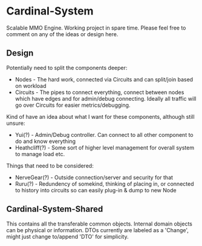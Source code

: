 Cardinal-System
===============

Scalable MMO Engine. Working project in spare time. Please feel free to comment on any of the ideas or design here.

## Design

Potentially need to split the components deeper:

* Nodes - The hard work, connected via Circuits and can split/join based on workload
* Circuits - The pipes to connect everything, connect between nodes which have edges and for admin/debug connecting. Ideally all traffic will go over Circuits for easier metrics/debugging.

Kind of have an idea about what I want for these components, although still unsure:

* Yui(?) - Admin/Debug controller. Can connect to all other component to do and know everything
* Heathcliff(?) - Some sort of higher level management for overall system to manage load etc.

Things that need to be considered:

* NerveGear(?) - Outside connection/server and security for that
* Ruru(?) - Redundency of somekind, thinking of placing in, or connected to history into circuits so can easily plug-in & dump to new Node

## Cardinal-System-Shared

This contains all the transferable common objects. Internal domain objects can be physical or information. DTOs currently are labeled as a 'Change', might just change to/append 'DTO' for simplicity.

